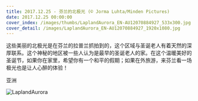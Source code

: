 ```yaml
---
title: 2017.12.25 - 芬兰的北极光 (© Jorma Luhta/Minden Pictures)
date: 2017.12.25 00:00:00
cover_index: /images/thumbs/LaplandAurora_EN-AU12070884927_533x300.jpg
cover_detail: /images/LaplandAurora_EN-AU12070884927_1920x1080.jpg
---
```


这些美丽的北极光是在芬兰的拉普兰抓拍到的，这个区域与圣诞老人有着天然的深厚联系。这个神秘的地区被一些人认为是最早的圣诞老人的家。在这个温暖美好的圣诞节，如果你在家里，希望你有一个和平的假期；如果在外旅游，来芬兰看一场极光也是让人心醉的体验！

亚洲

![LaplandAurora](/images/LaplandAurora_EN-AU12070884927_1920x1080.jpg)
